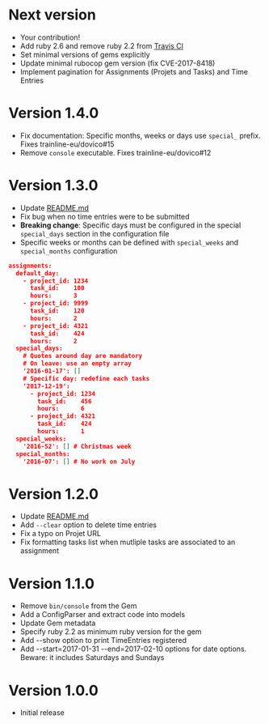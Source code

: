 # Next version
- Your contribution!
- Add ruby 2.6 and remove ruby 2.2 from [Travis CI](.travis.yml)
- Set minimal versions of gems explicitly
- Update minimal rubocop gem version (fix CVE-2017-8418)
- Implement pagination for Assignments (Projets and Tasks) and Time Entries

# Version 1.4.0
- Fix documentation: Specific months, weeks or days use `special_` prefix. Fixes trainline-eu/dovico#15
- Remove `console` executable. Fixes trainline-eu/dovico#12

# Version 1.3.0
- Update [README.md](README.md)
- Fix bug when no time entries were to be submitted
- **Breaking change**: Specific days must be configured in the special `special_days` section in the configuration file
- Specific weeks or months can be defined with `special_weeks` and `special_months` configuration
~~~json
assignments:
  default_day:
    - project_id: 1234
      task_id:    100
      hours:      3
    - project_id: 9999
      task_id:    120
      hours:      2
    - project_id: 4321
      task_id:    424
      hours:      2
  special_days:
    # Quotes around day are mandatory
    # On leave: use an empty array
    '2016-01-17': []
    # Specific day: redefine each tasks
    '2017-12-19':
      - project_id: 1234
        task_id:    456
        hours:      6
      - project_id: 4321
        task_id:    424
        hours:      1
  special_weeks:
    '2016-52': [] # Christmas week
  special_months:
    '2016-07': [] # No work on July
~~~

# Version 1.2.0
- Update [README.md](README.md)
- Add `--clear` option to delete time entries
- Fix a typo on Projet URL
- Fix formatting tasks list when mutliple tasks are associated to an assignment

# Version 1.1.0
- Remove `bin/console` from the Gem
- Add a ConfigParser and extract code into models
- Update Gem metadata
- Specify ruby 2.2 as minimum ruby version for the gem
- Add --show option to print TimeEntries registered
- Add --start=2017-01-31 --end=2017-02-10 options for date options. Beware: it includes Saturdays and Sundays

# Version 1.0.0
- Initial release
